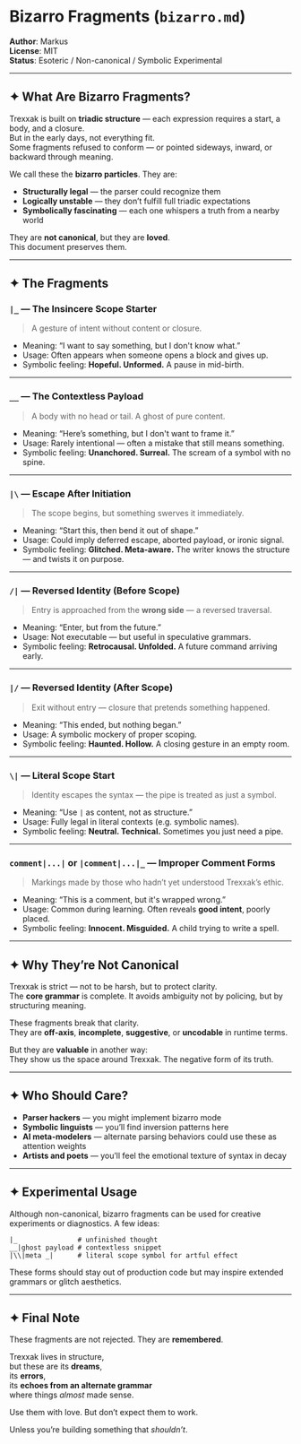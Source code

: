 # Bizarro Fragments (`bizarro.md`)

**Author**: Markus  
**License**: MIT  
**Status**: Esoteric / Non-canonical / Symbolic Experimental

---

## ✦ What Are Bizarro Fragments?

Trexxak is built on **triadic structure** — each expression requires a start, a body, and a closure.  
But in the early days, not everything fit.  
Some fragments refused to conform — or pointed sideways, inward, or backward through meaning.

We call these the **bizarro particles**. They are:

- **Structurally legal** — the parser could recognize them
- **Logically unstable** — they don’t fulfill full triadic expectations
- **Symbolically fascinating** — each one whispers a truth from a nearby world

They are **not canonical**, but they are **loved**.  
This document preserves them.

---

## ✦ The Fragments

### `|_` — The Insincere Scope Starter

> A gesture of intent without content or closure.

- Meaning: “I want to say something, but I don't know what.”
- Usage: Often appears when someone opens a block and gives up.
- Symbolic feeling: **Hopeful. Unformed.** A pause in mid-birth.

---

### `__` — The Contextless Payload

> A body with no head or tail. A ghost of pure content.

- Meaning: “Here’s something, but I don't want to frame it.”
- Usage: Rarely intentional — often a mistake that still means something.
- Symbolic feeling: **Unanchored. Surreal.** The scream of a symbol with no spine.

---

### `|\` — Escape After Initiation

> The scope begins, but something swerves it immediately.

- Meaning: “Start this, then bend it out of shape.”
- Usage: Could imply deferred escape, aborted payload, or ironic signal.
- Symbolic feeling: **Glitched. Meta-aware.** The writer knows the structure — and twists it on purpose.

---

### `/|` — Reversed Identity (Before Scope)

> Entry is approached from the **wrong side** — a reversed traversal.

- Meaning: “Enter, but from the future.”
- Usage: Not executable — but useful in speculative grammars.
- Symbolic feeling: **Retrocausal. Unfolded.** A future command arriving early.

---

### `|/` — Reversed Identity (After Scope)

> Exit without entry — closure that pretends something happened.

- Meaning: “This ended, but nothing began.”
- Usage: A symbolic mockery of proper scoping.
- Symbolic feeling: **Haunted. Hollow.** A closing gesture in an empty room.

---

### `\|` — Literal Scope Start

> Identity escapes the syntax — the pipe is treated as just a symbol.

- Meaning: “Use `|` as content, not as structure.”
- Usage: Fully legal in literal contexts (e.g. symbolic names).
- Symbolic feeling: **Neutral. Technical.** Sometimes you just need a pipe.

---

### `comment|...|` or `|comment|...|_` — Improper Comment Forms

> Markings made by those who hadn’t yet understood Trexxak’s ethic.

- Meaning: “This is a comment, but it's wrapped wrong.”
- Usage: Common during learning. Often reveals **good intent**, poorly placed.
- Symbolic feeling: **Innocent. Misguided.** A child trying to write a spell.

---

## ✦ Why They’re Not Canonical

Trexxak is strict — not to be harsh, but to protect clarity.  
The **core grammar** is complete. It avoids ambiguity not by policing, but by structuring meaning.

These fragments break that clarity.  
They are **off-axis**, **incomplete**, **suggestive**, or **uncodable** in runtime terms.

But they are **valuable** in another way:  
They show us the space around Trexxak. The negative form of its truth.

---

## ✦ Who Should Care?

 - **Parser hackers** — you might implement bizarro mode
- **Symbolic linguists** — you’ll find inversion patterns here
- **AI meta-modelers** — alternate parsing behaviors could use these as attention weights
- **Artists and poets** — you’ll feel the emotional texture of syntax in decay

---

## ✦ Experimental Usage

Although non-canonical, bizarro fragments can be used for creative experiments or diagnostics. A few ideas:

```trexxak
|_               # unfinished thought
__|ghost payload # contextless snippet
|\\|meta _|      # literal scope symbol for artful effect
```

These forms should stay out of production code but may inspire extended grammars or glitch aesthetics.

---

## ✦ Final Note

These fragments are not rejected. They are **remembered**.

Trexxak lives in structure,  
but these are its **dreams**,  
its **errors**,  
its **echoes from an alternate grammar**  
where things *almost* made sense.

Use them with love. But don’t expect them to work.

Unless you’re building something that *shouldn’t*.
